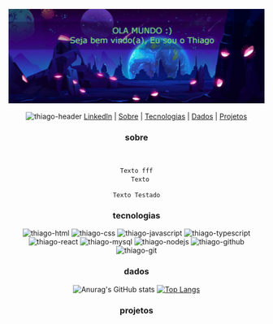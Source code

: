 
![Olá](https://github.com/ThiagoDaurizio/thiagodaurizio/blob/master/Header.png)

<p align="center">
  <img width="25" height="15" alt="thiago-header" src="https://cdn.jsdelivr.net/gh/devicons/devicon/icons/linkedin/linkedin-original.svg" /> <a href="https://www.linkedin.com/in/thiago-daurizio-616b54226/" target="_blank"> LinkedIn</a> |
  <a href="#sobre">Sobre</a> |
  <a href="#tecnologias">Tecnologias</a> |
  <a href="#dados">Dados</a> |
  <a href="#projetos">Projetos</a>
 </p>



<div align="center">

### sobre
  
<div style="display: inline_block"><br>
  

  
~~~javascript
Texto fff
  Texto
~~~
  
``` lang-js
Texto Testado
```
  
</div>

### tecnologias
  
<div style="display: inline_block" align="center">

  <img width="45" height="40" alt="thiago-html"  src="https://cdn.jsdelivr.net/gh/devicons/devicon/icons/html5/html5-plain-wordmark.svg" />
  <img width="45" height="40" alt="thiago-css"  src="https://cdn.jsdelivr.net/gh/devicons/devicon/icons/css3/css3-plain-wordmark.svg" />
  <img width="45" height="40" alt="thiago-javascript"  src="https://cdn.jsdelivr.net/gh/devicons/devicon/icons/javascript/javascript-plain.svg" />
  <img width="45" height="40" alt="thiago-typescript"  src="https://cdn.jsdelivr.net/gh/devicons/devicon/icons/typescript/typescript-plain.svg" /> 
  <img width="45" height="40" alt="thiago-react"  src="https://cdn.jsdelivr.net/gh/devicons/devicon/icons/react/react-original-wordmark.svg" />
  <img width="45" height="40" alt="thiago-mysql"  src="https://cdn.jsdelivr.net/gh/devicons/devicon/icons/mysql/mysql-original-wordmark.svg" />
  <img width="45" height="40" alt="thiago-nodejs"  src="https://cdn.jsdelivr.net/gh/devicons/devicon/icons/nodejs/nodejs-original-wordmark.svg" />
  <img width="45" height="40" alt="thiago-github" src="https://cdn.jsdelivr.net/gh/devicons/devicon/icons/github/github-original-wordmark.svg" />
  <img width="45" height="40" alt="thiago-git"  src="https://cdn.jsdelivr.net/gh/devicons/devicon/icons/git/git-original-wordmark.svg" />

</div>

### dados
  
<div style="display: inline_block">
  
![Anurag's GitHub stats](https://github-readme-stats.vercel.app/api?username=thiagodaurizio&theme=dark&show_icons=true) [![Top Langs](https://github-readme-stats.vercel.app/api/top-langs/?username=anuraghazra&layout=compact&theme=dark&show)](https://github.com/anuraghazra/github-readme-stats)

</div>
  
### projetos



##
  
</div>  

<!--
**ThiagoDaurizio/thiagodaurizio** is a ✨ _special_ ✨ repository because its `README.md` (this file) appears on your GitHub profile.
<h2 align="center" style="color:red">  "Olá Mundo" Thiago aqui ☺️💻 </h2>

Here are some ideas to get you started:

- 🔭 I’m currently working on ...
- 🌱 I’m currently learning ...
- 👯 I’m looking to collaborate on ...
- 🤔 I’m looking for help with ...
- 💬 Ask me about ...
- 📫 How to reach me: ...
- 😄 Pronouns: ...
- ⚡ Fun fact: ...
-->
